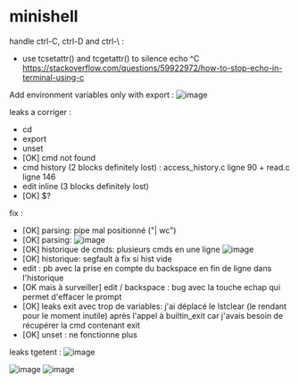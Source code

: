 # minishell

handle ctrl-C, ctrl-D and ctrl-\ :
- use tcsetattr() and tcgetattr() to silence echo ^C
https://stackoverflow.com/questions/59922972/how-to-stop-echo-in-terminal-using-c

Add environment variables only with export :
![image](https://user-images.githubusercontent.com/51337012/115218643-0ffcc980-a107-11eb-8174-7399a5d6aa21.png)

leaks a corriger :
- cd
- export
- unset
- [OK] cmd not found
- cmd history (2 blocks definitely lost) : access_history.c ligne 90 + read.c ligne 146
- edit inline (3 blocks definitely lost)
- [OK] $?

fix :
- [OK] parsing: pipe mal positionné ("| wc")
- [OK] parsing: ![image](https://user-images.githubusercontent.com/51337012/117170962-bfee5a00-adca-11eb-8c59-173d508d06bd.png)
- [OK] historique de cmds: plusieurs cmds en une ligne ![image](https://user-images.githubusercontent.com/51337012/117171290-09d74000-adcb-11eb-88c3-6ec888a75780.png)
- [OK] historique: segfault à fix si hist vide
- edit : pb avec la prise en compte du backspace en fin de ligne dans l'historique
- [OK mais à surveiller] edit / backspace : bug avec la touche echap qui permet d'effacer le prompt
- [OK] leaks exit avec trop de variables: j'ai déplacé le lstclear (le rendant pour le moment inutile) après l'appel à builtin_exit car j'avais besoin de récupérer la cmd contenant exit
- [OK] unset : ne fonctionne plus

leaks tgetent :
![image](https://user-images.githubusercontent.com/51337012/117141496-e6060100-adae-11eb-9e93-276c218c9832.png)

![image](https://user-images.githubusercontent.com/51337012/117823892-41803500-b26e-11eb-917b-74b21c7e4b1e.png)
![image](https://user-images.githubusercontent.com/51337012/117832000-64621780-b275-11eb-970c-82a16e505839.png)
